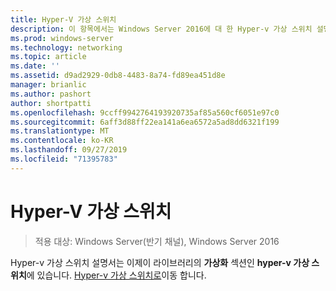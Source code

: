 ```yaml
---
title: Hyper-V 가상 스위치
description: 이 항목에서는 Windows Server 2016에 대 한 Hyper-v 가상 스위치 설명서에 대 한 링크를 제공 합니다.
ms.prod: windows-server
ms.technology: networking
ms.topic: article
ms.date: ''
ms.assetid: d9ad2929-0db8-4483-8a74-fd89ea451d8e
manager: brianlic
ms.author: pashort
author: shortpatti
ms.openlocfilehash: 9ccff9942764193920735af85a560cf6051e97c0
ms.sourcegitcommit: 6aff3d88ff22ea141a6ea6572a5ad8dd6321f199
ms.translationtype: MT
ms.contentlocale: ko-KR
ms.lasthandoff: 09/27/2019
ms.locfileid: "71395783"
---
```

# <a name="hyper-v-virtual-switch"></a>Hyper-V 가상 스위치

>적용 대상: Windows Server(반기 채널), Windows Server 2016

Hyper-v 가상 스위치 설명서는 이제이 라이브러리의 **가상화** 섹션인 **hyper-v 가상 스위치**에 있습니다. [Hyper-v 가상 스위치로](https://docs.microsoft.com/windows-server/virtualization/hyper-v-virtual-switch/hyper-v-virtual-switch)이동 합니다.
